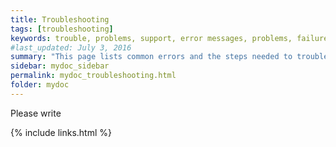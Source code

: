 ```yaml
---
title: Troubleshooting
tags: [troubleshooting]
keywords: trouble, problems, support, error messages, problems, failure, error, #fail
#last_updated: July 3, 2016
summary: "This page lists common errors and the steps needed to troubleshoot them."
sidebar: mydoc_sidebar
permalink: mydoc_troubleshooting.html
folder: mydoc
---
```


Please write

{% include links.html %}
